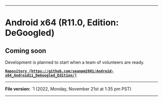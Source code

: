 
***

# Android x64 (R11.0, Edition: DeGoogled)

## Coming soon

Development is planned to start when a team of volunteers are ready.

**[`Repository (https://github.com/seanpm2001/Android-x64_Android11_DeGoogled_Edition/)`](https://github.com/seanpm2001/Android-x64_Android11_DeGoogled_Edition/)**

***

**File version:** `1 (2022, Monday, November 21st at 1:35 pm PST)

***
